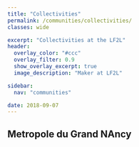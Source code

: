 ```yaml
---
title: "Collectivities"
permalink: /communities/collectivities/
classes: wide

excerpt: "Collectivities at the LF2L"
header:
  overlay_color: "#ccc"
  overlay_filter: 0.9
  show_overlay_excerpt: true 
  image_description: "Maker at LF2L"

sidebar:
  nav: "communities"

date: 2018-09-07
---
```



## Metropole du Grand NAncy